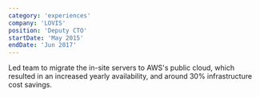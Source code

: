 ```yaml
---
category: 'experiences'
company: 'LOVIS'
position: 'Deputy CTO'
startDate: 'May 2015'
endDate: 'Jun 2017'
---
```


Led team to migrate the in-site servers to AWS's public cloud, which resulted in an increased yearly availability, and around 30% infrastructure cost savings.
